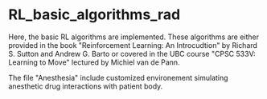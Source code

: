# RL_basic_algorithms_rad

Here, the basic RL algorithms are implemented. These algorithms are either provided in the book "Reinforcement Learning: An Introcudtion" by Richard S. Sutton and Andrew G. Barto or covered in the UBC course "CPSC 533V: Learning to Move" lectured by Michiel van de Pann.

The file "Anesthesia" include customized environement simulating anesthetic drug interactions with patient body.  
